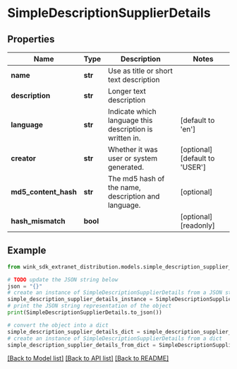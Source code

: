 # SimpleDescriptionSupplierDetails


## Properties

Name | Type | Description | Notes
------------ | ------------- | ------------- | -------------
**name** | **str** | Use as title or short text description | 
**description** | **str** | Longer text description | 
**language** | **str** | Indicate which language this description is written in. | [default to 'en']
**creator** | **str** | Whether it was user or system generated. | [optional] [default to 'USER']
**md5_content_hash** | **str** | The md5 hash of the name, description and language. | [optional] 
**hash_mismatch** | **bool** |  | [optional] [readonly] 

## Example

```python
from wink_sdk_extranet_distribution.models.simple_description_supplier_details import SimpleDescriptionSupplierDetails

# TODO update the JSON string below
json = "{}"
# create an instance of SimpleDescriptionSupplierDetails from a JSON string
simple_description_supplier_details_instance = SimpleDescriptionSupplierDetails.from_json(json)
# print the JSON string representation of the object
print(SimpleDescriptionSupplierDetails.to_json())

# convert the object into a dict
simple_description_supplier_details_dict = simple_description_supplier_details_instance.to_dict()
# create an instance of SimpleDescriptionSupplierDetails from a dict
simple_description_supplier_details_from_dict = SimpleDescriptionSupplierDetails.from_dict(simple_description_supplier_details_dict)
```
[[Back to Model list]](../README.md#documentation-for-models) [[Back to API list]](../README.md#documentation-for-api-endpoints) [[Back to README]](../README.md)



